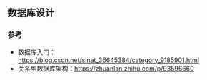 ## 数据库设计



### 参考

- 数据库入门：https://blog.csdn.net/sinat_36645384/category_9185901.html
- 关系型数据库架构：https://zhuanlan.zhihu.com/p/93596660
